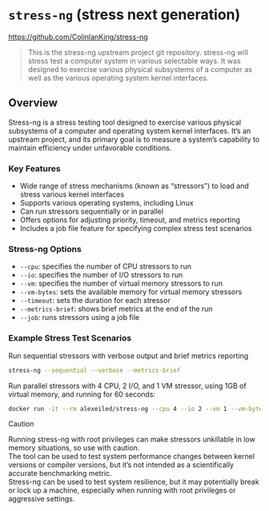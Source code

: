 # `stress-ng` (stress next generation)

https://github.com/ColinIanKing/stress-ng

> This is the stress-ng upstream project git repository. stress-ng will stress test a computer system in various selectable ways. It was designed to exercise various physical subsystems of a computer as well as the various operating system kernel interfaces.




## Overview

Stress-ng is a stress testing tool designed to exercise various physical subsystems of a computer and operating system kernel interfaces. It’s an upstream project, and its primary goal is to measure a system’s capability to maintain efficiency under unfavorable conditions.

### Key Features

- Wide range of stress mechanisms (known as “stressors”) to load and stress various kernel interfaces
- Supports various operating systems, including Linux
- Can run stressors sequentially or in parallel
- Offers options for adjusting priority, timeout, and metrics reporting
- Includes a job file feature for specifying complex stress test scenarios

### Stress-ng Options

- `--cpu`: specifies the number of CPU stressors to run
- `--io`: specifies the number of I/O stressors to run
- `--vm`: specifies the number of virtual memory stressors to run
- `--vm-bytes`: sets the available memory for virtual memory stressors
- `--timeout`: sets the duration for each stressor
- `--metrics-brief`: shows brief metrics at the end of the run
- `--job`: runs stressors using a job file

### Example Stress Test Scenarios

Run sequential stressors with verbose output and brief metrics reporting

```sh
stress-ng --sequential --verbose --metrics-brief
```

Run parallel stressors with 4 CPU, 2 I/O, and 1 VM stressor, using 1GB of virtual memory, and running for 60 seconds: 

```sh
docker run -it --rm alexeiled/stress-ng --cpu 4 --io 2 --vm 1 --vm-bytes 1G --timeout 60s --metrics-brief
```


> [!Caution]
>
> Running stress-ng with root privileges can make stressors unkillable in low memory situations, so use with caution.  
> The tool can be used to test system performance changes between kernel versions or compiler versions, but it’s not intended as a scientifically accurate benchmarking metric.  
> Stress-ng can be used to test system resilience, but it may potentially break or lock up a machine, especially when running with root privileges or aggressive settings.


